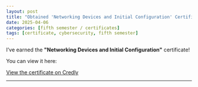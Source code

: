 ```yaml
---
layout: post
title: "Obtained 'Networking Devices and Initial Configuration' Certificate"
date: 2025-04-06
categories: [fifth semester / certificates]
tags: [certificate, cybersecurity, fifth semester]
---
```


I’ve earned the **"Networking Devices and Initial Configuration"** certificate!

You can view it here:

[View the certificate on Credly](https://www.credly.com/badges/d680807c-d1f5-4641-bb8f-f6e0201e0c8f)

---

